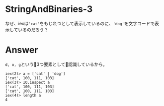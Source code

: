 # StringAndBinaries-3
なぜ、iexは`'cat'`をもじれつとして表示しているのに、`'dog'`を文字コードで表示しているのだろう？

# Answer
`d, o, g`という3つ要素として認識しているから。
```
iex(2)> a = ['cat' | 'dog']
['cat', 100, 111, 103]
iex(3)> IO.inspect a
['cat', 100, 111, 103]
['cat', 100, 111, 103]
iex(4)> length a
4
```
